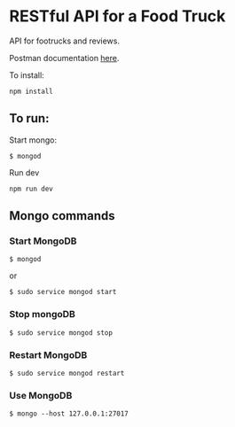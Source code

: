 # RESTful API for a Food Truck

API for footrucks and reviews.

Postman documentation [here](https://documenter.getpostman.com/view/3968456/foodtruck-api/RVu7EU7a).

To install:
```
npm install
```

## To run:
Start mongo:
```
$ mongod
```
Run dev
```
npm run dev
```

## Mongo commands

### Start MongoDB
```
$ mongod
```
or
```
$ sudo service mongod start
```

### Stop mongoDB
```
$ sudo service mongod stop
```
### Restart MongoDB
```
$ sudo service mongod restart
```

### Use MongoDB
```
$ mongo --host 127.0.0.1:27017
